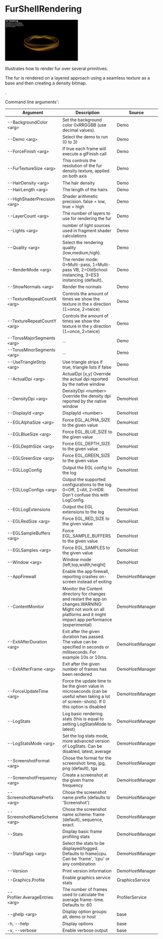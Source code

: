 <!-- #AG_DEMOAPP_HEADER_BEGIN# -->
# FurShellRendering
<img src="Example.jpg" height="135px">

<!-- #AG_DEMOAPP_HEADER_END# -->
<!-- #AG_BRIEF_BEGIN# -->
Illustrates how to render fur over several primitives.

The fur is rendered on a layered approach using a seamless texture as a base and then creating a density bitmap.

.
<!-- #AG_BRIEF_END# -->

<!-- #AG_DEMOAPP_COMMANDLINE_ARGUMENTS_BEGIN# -->

Command line arguments':

Argument                        |Description                                                                                                                                                         |Source
--------------------------------|--------------------------------------------------------------------------------------------------------------------------------------------------------------------|---------------
--BackgroundColor \<arg>        |Set the background color 0xRRGGBB (use decimal values).                                                                                                             |Demo
--Demo \<arg>                   |Select the demo to run (0 to 3)                                                                                                                                     |Demo
--ForceFinish \<arg>            |If true each frame will execute a glFinish call                                                                                                                     |Demo
--FurTextureSize \<arg>         |This controls the resolution of the fur density texture, applied on both axis                                                                                       |Demo
--HairDensity \<arg>            |The hair density                                                                                                                                                    |Demo
--HairLength \<arg>             |The length of the hairs                                                                                                                                             |Demo
--HighShaderPrecision \<arg>    |Shader arithmetic precision. false = low, true = high                                                                                                               |Demo
--LayerCount \<arg>             |The number of layers to use for rendering the fur                                                                                                                   |Demo
--Lights \<arg>                 |number of light sources used in fragment shader calculations                                                                                                        |Demo
--Quality \<arg>                |Select the rendering quality (low,medium,high).                                                                                                                     |Demo
--RenderMode \<arg>             |The render mode: 0=Multi-pass, 1=Multi-pass VB, 2=OldSchool instancing, 3=ES3 instancing (default).                                                                 |Demo
--ShowNormals \<arg>            |Render the normals                                                                                                                                                  |Demo
--TextureRepeatCountX \<arg>    |Controls the amount of times we show the texture in the x direction (1=once, 2=twice)                                                                               |Demo
--TextureRepeatCountY \<arg>    |Controls the amount of times we show the texture in the y direction (1=once, 2=twice)                                                                               |Demo
--TorusMajorSegments \<arg>     |...                                                                                                                                                                 |Demo
--TorusMinorSegments \<arg>     |...                                                                                                                                                                 |Demo
--UseTriangleStrip \<arg>       |Use triangle strips if true, triangle lists if false                                                                                                                |Demo
--ActualDpi \<arg>              |ActualDpi [x,y] Override the actual dpi reported by the native window                                                                                               |DemoHost
--DensityDpi \<arg>             |DensityDpi \<number> Override the density dpi reported by the native window                                                                                         |DemoHost
--DisplayId \<arg>              |DisplayId \<number>                                                                                                                                                 |DemoHost
--EGLAlphaSize \<arg>           |Force EGL_ALPHA_SIZE to the given value                                                                                                                             |DemoHost
--EGLBlueSize \<arg>            |Force EGL_BLUE_SIZE to the given value                                                                                                                              |DemoHost
--EGLDepthSize \<arg>           |Force EGL_DEPTH_SIZE to the given value                                                                                                                             |DemoHost
--EGLGreenSize \<arg>           |Force EGL_GREEN_SIZE to the given value                                                                                                                             |DemoHost
--EGLLogConfig                  |Output the EGL config to the log                                                                                                                                    |DemoHost
--EGLLogConfigs \<arg>          |Output the supported configurations to the log. 0=Off, 1=All, 2=HDR. Don't confuse this with LogConfig.                                                             |DemoHost
--EGLLogExtensions              |Output the EGL extensions to the log                                                                                                                                |DemoHost
--EGLRedSize \<arg>             |Force EGL_RED_SIZE to the given value                                                                                                                               |DemoHost
--EGLSampleBuffers \<arg>       |Force EGL_SAMPLE_BUFFERS to the given value                                                                                                                         |DemoHost
--EGLSamples \<arg>             |Force EGL_SAMPLES to the given value                                                                                                                                |DemoHost
--Window \<arg>                 |Window mode [left,top,width,height]                                                                                                                                 |DemoHost
--AppFirewall                   |Enable the app firewall, reporting crashes on-screen instead of exiting                                                                                             |DemoHostManager
--ContentMonitor                |Monitor the Content directory for changes and restart the app on changes.WARNING: Might not work on all platforms and it might impact app performance (experimental)|DemoHostManager
--ExitAfterDuration \<arg>      |Exit after the given duration has passed. The value can be specified in seconds or milliseconds. For example 10s or 10ms.                                           |DemoHostManager
--ExitAfterFrame \<arg>         |Exit after the given number of frames has been rendered                                                                                                             |DemoHostManager
--ForceUpdateTime \<arg>        |Force the update time to be the given value in microseconds (can be useful when taking a lot of screen-shots). If 0 this option is disabled                         |DemoHostManager
--LogStats                      |Log basic rendering stats (this is equal to setting LogStatsMode to latest)                                                                                         |DemoHostManager
--LogStatsMode \<arg>           |Set the log stats mode, more advanced version of LogStats. Can be disabled, latest, average                                                                         |DemoHostManager
--ScreenshotFormat \<arg>       |Chose the format for the screenshot: bmp, jpg, png (default), tga                                                                                                   |DemoHostManager
--ScreenshotFrequency \<arg>    |Create a screenshot at the given frame frequency                                                                                                                    |DemoHostManager
--ScreenshotNamePrefix \<arg>   |Chose the screenshot name prefix (defaults to 'Screenshot')                                                                                                         |DemoHostManager
--ScreenshotNameScheme \<arg>   |Chose the screenshot name scheme: frame (default), sequence, exact.                                                                                                 |DemoHostManager
--Stats                         |Display basic frame profiling stats                                                                                                                                 |DemoHostManager
--StatsFlags \<arg>             |Select the stats to be displayed/logged. Defaults to frame\|cpu. Can be 'frame', 'cpu' or any combination                                                           |DemoHostManager
--Version                       |Print version information                                                                                                                                           |DemoHostManager
--Graphics.Profile              |Enable graphics service stats                                                                                                                                       |GraphicsService
--Profiler.AverageEntries \<arg>|The number of frames used to calculate the average frame-time. Defaults to: 60                                                                                      |ProfilerService
--ghelp \<arg>                  |Display option groups: all, demo or host                                                                                                                            |base
-h, --help                      |Display options                                                                                                                                                     |base
-v, --verbose                   |Enable verbose output                                                                                                                                               |base
<!-- #AG_DEMOAPP_COMMANDLINE_ARGUMENTS_END# -->

